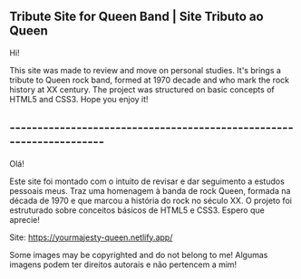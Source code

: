 ## Tribute Site for Queen Band | Site Tributo ao Queen

Hi!

This site was made to review and move on personal studies. It's brings a tribute to Queen rock band, formed at 1970 decade and who mark the rock history at XX century. The project was structured on basic concepts of HTML5 and CSS3. Hope you enjoy it!

## --------------------------------------------------------------------

Olá!

Este site foi montado com o intuito de revisar e dar seguimento a estudos pessoais meus. Traz uma homenagem à banda de rock Queen, formada na década de 1970 e que marcou a história do rock no século XX. O projeto foi estruturado sobre conceitos básicos de HTML5 e CSS3. Espero que aprecie!

Site: https://yourmajesty-queen.netlify.app/

Some images may be copyrighted and do not belong to me!
Algumas imagens podem ter direitos autorais e não pertencem a mim!
